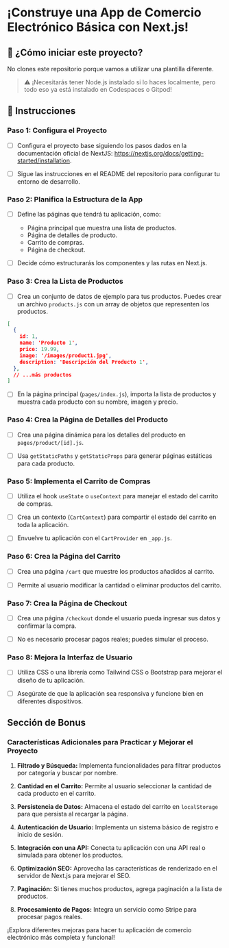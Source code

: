 <!-- hide -->
# ¡Construye una App de Comercio Electrónico Básica con Next.js!
<!-- endhide -->

## 🌱 ¿Cómo iniciar este proyecto?

No clones este repositorio porque vamos a utilizar una plantilla diferente.

> ⚠ ¡Necesitarás tener Node.js instalado si lo haces localmente, pero todo eso ya está instalado en Codespaces o Gitpod!

## 📝 Instrucciones

### Paso 1: Configura el Proyecto

- [ ] Configura el proyecto base siguiendo los pasos dados en la documentación oficial de NextJS: https://nextjs.org/docs/getting-started/installation.

- [ ] Sigue las instrucciones en el README del repositorio para configurar tu entorno de desarrollo.

### Paso 2: Planifica la Estructura de la App

- [ ] Define las páginas que tendrá tu aplicación, como:

  - Página principal que muestra una lista de productos.
  - Página de detalles de producto.
  - Carrito de compras.
  - Página de checkout.

- [ ] Decide cómo estructurarás los componentes y las rutas en Next.js.

### Paso 3: Crea la Lista de Productos

- [ ] Crea un conjunto de datos de ejemplo para tus productos. Puedes crear un archivo `products.js` con un array de objetos que representen los productos.

```json
[
  {
    id: 1,
    name: 'Producto 1',
    price: 19.99,
    image: '/images/product1.jpg',
    description: 'Descripción del Producto 1',
  },
  // ...más productos
]
```

- [ ] En la página principal (`pages/index.js`), importa la lista de productos y muestra cada producto con su nombre, imagen y precio.

### Paso 4: Crea la Página de Detalles del Producto

- [ ] Crea una página dinámica para los detalles del producto en `pages/product/[id].js`.

- [ ] Usa `getStaticPaths` y `getStaticProps` para generar páginas estáticas para cada producto.

### Paso 5: Implementa el Carrito de Compras

- [ ] Utiliza el hook `useState` o `useContext` para manejar el estado del carrito de compras.

- [ ] Crea un contexto (`CartContext`) para compartir el estado del carrito en toda la aplicación.

- [ ] Envuelve tu aplicación con el `CartProvider` en `_app.js`.

### Paso 6: Crea la Página del Carrito

- [ ] Crea una página `/cart` que muestre los productos añadidos al carrito.

- [ ] Permite al usuario modificar la cantidad o eliminar productos del carrito.

### Paso 7: Crea la Página de Checkout

- [ ] Crea una página `/checkout` donde el usuario pueda ingresar sus datos y confirmar la compra.

- [ ] No es necesario procesar pagos reales; puedes simular el proceso.

### Paso 8: Mejora la Interfaz de Usuario

- [ ] Utiliza CSS o una librería como Tailwind CSS o Bootstrap para mejorar el diseño de tu aplicación.

- [ ] Asegúrate de que la aplicación sea responsiva y funcione bien en diferentes dispositivos.

## Sección de Bonus

### Características Adicionales para Practicar y Mejorar el Proyecto

1. **Filtrado y Búsqueda:** Implementa funcionalidades para filtrar productos por categoría y buscar por nombre.

2. **Cantidad en el Carrito:** Permite al usuario seleccionar la cantidad de cada producto en el carrito.

3. **Persistencia de Datos:** Almacena el estado del carrito en `localStorage` para que persista al recargar la página.

4. **Autenticación de Usuario:** Implementa un sistema básico de registro e inicio de sesión.

5. **Integración con una API:** Conecta tu aplicación con una API real o simulada para obtener los productos.

6. **Optimización SEO:** Aprovecha las características de renderizado en el servidor de Next.js para mejorar el SEO.

7. **Paginación:** Si tienes muchos productos, agrega paginación a la lista de productos.

8. **Procesamiento de Pagos:** Integra un servicio como Stripe para procesar pagos reales.

¡Explora diferentes mejoras para hacer tu aplicación de comercio electrónico más completa y funcional!
